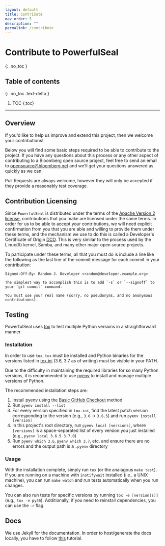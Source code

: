 ```yaml
---
layout: default
title: Contribute
nav_order: 5
description: ""
permalink: /contribute
---
```


# Contribute to PowerfulSeal
{: .no_toc }

## Table of contents
{: .no_toc .text-delta }

1. TOC
{:toc}

---

## Overview

If you'd like to help us improve and extend this project, then we welcome your contributions!

Below you will find some basic steps required to be able to contribute to the project. If you have any questions about this process or any other aspect of contributing to a Bloomberg open source project, feel free to send an email to opensource@bloomberg.net and we'll get your questions answered as quickly as we can.

Pull Requests are always welcome, however they will only be accepted if they provide a reasonably test coverage.

## Contribution Licensing

Since `PowerfulSeal` is distributed under the terms of the [Apache Version 2 license](https://github.com/bloomberg/powerfulseal/blob/master/LICENSE), contributions that you make are licensed under the same terms. In order for us to be able to accept your contributions, we will need explicit confirmation from you that you are able and willing to provide them under these terms, and the mechanism we use to do this is called a Developer's Certificate of Origin [DCO](https://github.com/bloomberg/powerfulseal/blob/master/DCO.md).  This is very similar to the process used by the Linux(R) kernel, Samba, and many other major open source projects.

To participate under these terms, all that you must do is include a line like the following as the last line of the commit message for each commit in your contribution:

    Signed-Off-By: Random J. Developer <random@developer.example.org>

    The simplest way to accomplish this is to add `-s` or `--signoff` to your `git commit` command.

    You must use your real name (sorry, no pseudonyms, and no anonymous contributions).

## Testing

PowerfulSeal uses [tox](https://github.com/tox-dev/tox) to test multiple Python versions in a straightforward manner.

### Installation
In order to use `tox`, `tox` must be installed and Python binaries for the versions listed in [tox.ini](https://github.com/bloomberg/powerfulseal/blob/master/tox.ini) (3.6, 3.7 as of writing) must be visible in your PATH.

Due to the difficulty in maintaining the required libraries for so many Python versions, it is recommended to use [pyenv](https://github.com/pyenv/pyenv) to install and manage multiple versions of Python.

The recommended installation steps are:
1. Install pyenv using the [Basic GitHub Checkout](https://github.com/pyenv/pyenv#basic-github-checkout) method
2. Run `pyenv install --list`
3. For every version specified in `tox.ini`, find the latest patch version corresponding to the version (e.g., `3.6` -> `3.6.5`) and run `pyenv install [version]`
4. In this project's root directory, run `pyenv local [versions]`, where `[versions]` is a space-separated list of every version you just installed (e.g., `pyenv local 3.6.5 3.7.0`)
5. Run `pyenv which 3.6`, `pyenv which 3.7`, etc. and ensure there are no errors and the output path is a `.pyenv` directory

### Usage

With the installation complete, simply run `tox` (or the analagous `make test`). If you are running on a machine with `inotifywait` installed (i.e., a UNIX machine), you can run `make watch` and run tests automatically when you run changes.

You can also run tests for specific versions by running `tox -e [version(s)]` (e.g., `tox -e py36`). Additionally, if you need to reinstall dependencies, you can use the `-r` flag.

## Docs

We use Jekyll for the documentation. In order to host/generate the docs locally, you have to follow [this](https://help.github.com/en/github/working-with-github-pages/testing-your-github-pages-site-locally-with-jekyll) tutorial.